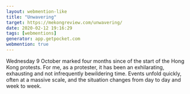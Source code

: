 ```yaml
---
layout: webmention-like
title: "Unwavering"
target: https://mekongreview.com/unwavering/
date: 2020-02-12 19:16:29
tags: [webmentions]
generator: app.getpocket.com
webmention: true
---
```



Wednesday 9 October marked four months since of the start of the Hong Kong protests. For me, as a protester, it has been an exhilarating, exhausting and not infrequently bewildering time. Events unfold quickly, often at a massive scale, and the situation changes from day to day and week to week.




